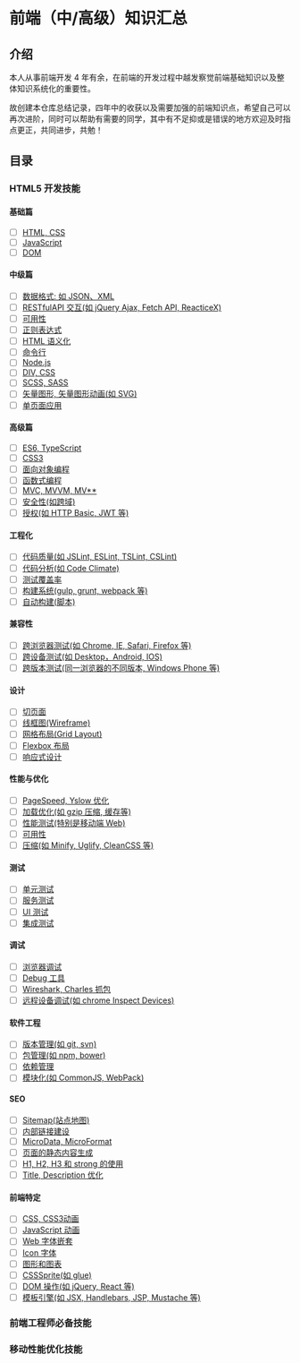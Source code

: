 # 前端（中/高级）知识汇总

## 介绍

本人从事前端开发 4 年有余，在前端的开发过程中越发察觉前端基础知识以及整体知识系统化的重要性。

故创建本仓库总结记录，四年中的收获以及需要加强的前端知识点，希望自己可以再次进阶，同时可以帮助有需要的同学，其中有不足抑或是错误的地方欢迎及时指点更正，共同进步，共勉！

## 目录

### HTML5 开发技能

#### 基础篇

* [ ] [HTML, CSS](./HTML5开发技能/1-01HTML、CSS.md)
* [ ] [JavaScript](./HTML5开发技能/1-02JavaScript.md)
* [ ] [DOM](./HTML5开发技能/1-03DOM.md)

#### 中级篇

* [ ] [数据格式: 如 JSON、XML](./HTML5开发技能/2-01数据格式.md)
* [ ] [RESTfulAPI 交互(如 jQuery Ajax, Fetch API, ReacticeX)](./HTML5开发技能/2-02RESTfulAPI交互.md)
* [ ] [可用性](./HTML5开发技能/2-03可用性.md)
* [ ] [正则表达式](./HTML5开发技能/2-04正则表达式.md)
* [ ] [HTML 语义化](./HTML5开发技能/2-05HTML语义化.md)
* [ ] [命令行](./HTML5开发技能/2-06命令行.md)
* [ ] [Node.js](./HTML5开发技能/2-07Node.js.md)
* [ ] [DIV, CSS](./HTML5开发技能/2-08DIV、CSS.md)
* [ ] [SCSS, SASS](./HTML5开发技能/2-09SCSS、SASS.md)
* [ ] [矢量图形, 矢量图形动画(如 SVG)](./HTML5开发技能/2-10矢量图形、矢量图形动画.md)
* [ ] [单页面应用](./HTML5开发技能/2-11单页面应用.md)

#### 高级篇

* [ ] [ES6, TypeScript](./HTML5开发技能/3-01ES6、TypeScript.md)
* [ ] [CSS3](./HTML5开发技能/3-02CSS3.md)
* [ ] [面向对象编程](./HTML5开发技能/3-03面向对象编程.md)
* [ ] [函数式编程](./HTML5开发技能/3-04函数式编程.md)
* [ ] [MVC, MVVM, MV**](./HTML5开发技能/3-05MVC、MVVM、MVxx.md)
* [ ] [安全性(如跨域)](./HTML5开发技能/3-06安全性.md)
* [ ] [授权(如 HTTP Basic, JWT 等)](./HTML5开发技能/3-07授权.md)

#### 工程化

* [ ] [代码质量(如 JSLint, ESLint, TSLint, CSLint)](./HTML5开发技能/4-01代码质量.md)
* [ ] [代码分析(如 Code Climate)](./HTML5开发技能/4-02代码分析)
* [ ] [测试覆盖率](./HTML5开发技能/4-03测试覆盖率.md)
* [ ] [构建系统(gulp, grunt, webpack 等)](./HTML5开发技能/4-06构建系统.md)
* [ ] [自动构建(脚本)](./HTML5开发技能/4-05自动构建.md)

#### 兼容性

* [ ] [跨浏览器测试(如 Chrome, IE, Safari, Firefox 等)](./HTML5开发技能/5-01跨浏览器测试.md)
* [ ] [跨设备测试(如 Desktop，Android, IOS)](./HTML5开发技能/5-02跨设备测试.md)
* [ ] [跨版本测试(同一浏览器的不同版本, Windows Phone 等)](./HTML5开发技能/5-03跨版本测试.md)

#### 设计

* [ ] [切页面](./HTML5开发技能/6-01切页面.md)
* [ ] [线框图(Wireframe)](./HTML5开发技能/6-02线框图.md)
* [ ] [网格布局(Grid Layout)](./HTML5开发技能/6-03网格布局.md)
* [ ] [Flexbox 布局](./HTML5开发技能/6-04Flexbox布局.md)
* [ ] [响应式设计](./HTML5开发技能/6-05。响应式设计.md)

#### 性能与优化

* [ ] [PageSpeed, Yslow 优化](./HTML5开发技能/7-01PageSpeed、Yslow优化.md)
* [ ] [加载优化(如 gzip 压缩, 缓存等)](./HTML5开发技能/7-02加载优化.md)
* [ ] [性能测试(特别是移动端 Web)](./HTML5开发技能/7-03性能测试.md)
* [ ] [可用性](./HTML5开发技能/7-04可用性.md)
* [ ] [压缩(如 Minify, Uglify, CleanCSS 等)](./HTML5开发技能/7-05压缩.md)

#### 测试

* [ ] [单元测试](./HTML5开发技能/8-01单元测试.md)
* [ ] [服务测试](./HTML5开发技能/8-02服务测试.md)
* [ ] [UI 测试](./HTML5开发技能/8-03UI测试.md)
* [ ] [集成测试](./HTML5开发技能/8-04集成测试.md)

#### 调试

* [ ] [浏览器调试](./HTML5开发技能/9-01浏览器调试.md)
* [ ] [Debug 工具](./HTML5开发技能/9-02Debug工具.md)
* [ ] [Wireshark, Charles 抓包](./HTML5开发技能/9-03Wireshark、Charles抓包.md)
* [ ] [远程设备调试(如 chrome Inspect Devices)](./HTML5开发技能/9-04远程设备调试.md)

#### 软件工程

* [ ] [版本管理(如 git, svn)](./HTML5开发技能/版本管理.md)
* [ ] [包管理(如 npm, bower)](./HTML5开发技能/包管理.md)
* [ ] [依赖管理](./HTML5开发技能/依赖管理.md)
* [ ] [模块化(如 CommonJS, WebPack)](./HTML5开发技能/模块化.md)

#### SEO

* [ ] [Sitemap(站点地图)](./HTML5开发技能/Sitemap站点地图.md)
* [ ] [内部链接建设](./HTML5开发技能/内部链接建设.md)
* [ ] [MicroData, MicroFormat](./HTML5开发技能/MicroData、MicroFormat.md)
* [ ] [页面的静态内容生成](./HTML5开发技能/页面的静态内容生成.md)
* [ ] [H1, H2, H3 和 strong 的使用](./HTML5开发技能/H1H2H3和strong的使用.md)
* [ ] [Title, Description 优化](./HTML5开发技能/Title/Description.md)

#### 前端特定

* [ ] [CSS, CSS3动画](./HTML5开发技能/12-01CSS、CSS3动画.md)
* [ ] [JavaScript 动画](./HTML5开发技能/12-02JavaScript动画.md)
* [ ] [Web 字体嵌套](./HTML5开发技能/12-03Web字体嵌套.md)
* [ ] [Icon 字体](./HTML5开发技能/12-04Icon字体.md)
* [ ] [图形和图表](./HTML5开发技能/12-05图形和图表.md)
* [ ] [CSSSprite(如 glue)](./HTML5开发技能/12-06CSSSprite.md)
* [ ] [DOM 操作(如 jQuery, React 等)](./HTML5开发技能/DOM操作.md)
* [ ] [模板引擎(如 JSX, Handlebars, JSP, Mustache 等)](./HTML5开发技能/模板引擎.md)

### 前端工程师必备技能

### 移动性能优化技能


